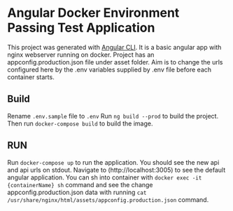# Angular Docker Environment Passing Test Application

This project was generated with [Angular CLI](https://github.com/angular/angular-cli). It is a basic angular app with nginx webserver running on docker. Project has an appconfig.production.json file under asset folder. Aim is to change the urls configured here by the .env variables supplied by .env file before each container starts.

## Build

Rename `.env.sample` file to `.env` Run `ng build --prod` to build the project. Then run `docker-compose build` to build the image.

## RUN

Run `docker-compose up` to run the application. You should see the new api and api urls on stdout. Navigate to (http://localhost:3005) to see the default angular application. You can sh into container with `docker exec -it {containerName} sh` command and see the change appconfig.production.json data with running `cat /usr/share/nginx/html/assets/appconfig.production.json` command.




